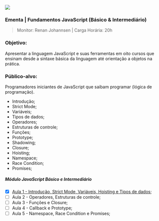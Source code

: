 ![](http://www.e-learningcenter.com/_ctrl/wp-content/uploads/JavaScript-Fundamentals.png)

### Ementa | Fundamentos JavaScript (Básico & Intermediário)
> Monitor: Renan Johannsen | 
> Carga Horária: 20h

### Objetivo:
 Apresentar a linguagem JavaScript e suas ferramentas em oito cursos que ensinam desde a sintaxe básica da linguagem até orientação a objetos na prática.

### Público-alvo:
Programadores iniciantes de JavaScript que saibam programar (lógica de programação).


- Introdução;
- Strict Mode;
- Variáveis;
- Tipos de dados;
- Operadores;
- Estruturas de controle;
- Funções;
- Prototype;
- Shadowing;
- Closure;
- Hoisting;
- Namespace;
- Race Condition;
- Promises;


##### Módulo JavaScript Básico e Intermediário

- [X] [Aula 1 - Introdução, Strict Mode, Variáveis, Hoisting e Tipos de dados](https://github.com/opensanca/trilha-javascript/blob/master/01.JavaScript/Aula%2001%20-%20Introdu%C3%A7%C3%A3o%2C%20Strict%20Mode%2C%20Vari%C3%A1veis%20e%20Hoisting.md);
- [ ] Aula 2 - Operadores, Estruturas de controle;
- [ ] Aula 3 - Funções e Closure;
- [ ] Aula 4 - Callback e Prototype;
- [ ] Aula 5 - Namespace, Race Condition e Promises;
